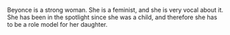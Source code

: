 [category]: <> (Philosophy)
[date]: <> (2021/07/11)
[title]: <> (Yobo)
Beyonce is a strong woman. 
               She is a feminist, and she is very vocal about it. She has been in the spotlight since she was a child, and therefore she has to be a role model for her daughter.